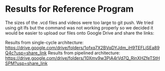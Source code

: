 # Results for Reference Program #

The sizes of the .vcd files and videos were too large to git push. We tried using git lfs but the command was not working properly so we decided it would be easier to upload our files onto Google Drive and share the links:

Results from single-cycle architecture: https://drive.google.com/drive/folders/1ofxq7X2BVqDYJdm_iH9TEFLjSEa89Q4c?usp=share_link
Results from pipelined architecture: https://drive.google.com/drive/folders/10Xmv9w3PjA4rVd7Q_RinXHZfeTStHSPM?usp=share_link
